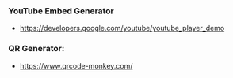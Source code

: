 ### YouTube Embed Generator
* https://developers.google.com/youtube/youtube_player_demo

### QR Generator:
* https://www.qrcode-monkey.com/
